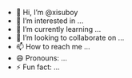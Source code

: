 - 👋 Hi, I’m @xisuboy
- 👀 I’m interested in ...
- 🌱 I’m currently learning ...
- 💞️ I’m looking to collaborate on ...
- 📫 How to reach me ...
- 😄 Pronouns: ...
- ⚡ Fun fact: ...

<!---
xisuboy/xisuboy is a ✨ special ✨ repository because its `README.md` (this file) appears on your GitHub profile.
You can click the Preview link to take a look at your changes.
--->
